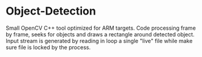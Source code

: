 # Object-Detection
Small OpenCV C++ tool optimized for ARM targets. Code processing frame by frame, seeks for objects and draws a rectangle around detected object. Input stream is generated by reading in loop a single "live" file while make sure file is locked by the process.
